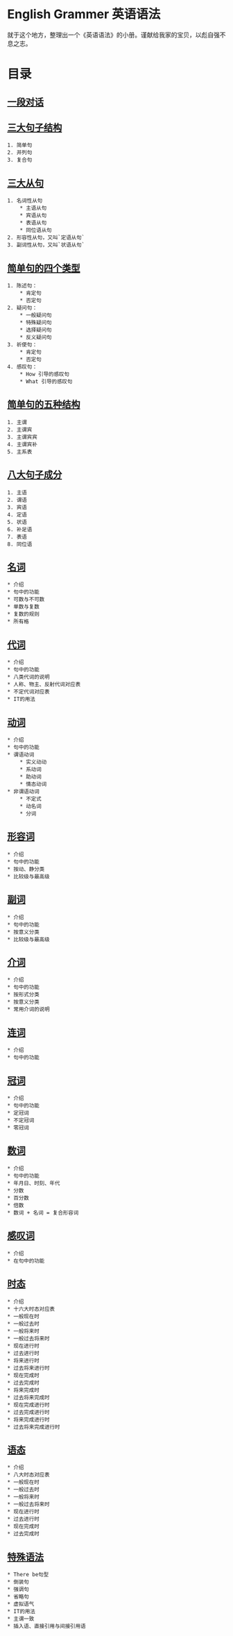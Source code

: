 # English Grammer 英语语法

就于这个地方，整理出一个《英语语法》的小册。谨献给我家的宝贝，以彪自强不息之志。

# 目录

## [一段对话](./book/chat.md)

## [三大句子结构](./book/type.md) 
    1. 简单句
    2. 并列句
    3. 复合句

## [三大从句](./book/subordinate.md)
    1. 名词性从句
        * 主语从句
        * 宾语从句
        * 表语从句
        * 同位语从句
    2. 形容性从句，又叫`定语从句`
    3. 副词性从句，又叫`状语从句`

## [简单句的四个类型](./book/form.md)
    1. 陈述句：
        * 肯定句
        * 否定句
    2. 疑问句：
        * 一般疑问句
        * 特殊疑问句
        * 选择疑问句
        * 反义疑问句
    3. 祈使句：
        * 肯定句
        * 否定句
    4. 感叹句：
        * How 引导的感叹句
        * What 引导的感叹句

## [简单句的五种结构](./book/structure.md)
    1. 主谓
    2. 主谓宾
    3. 主谓宾宾
    4. 主谓宾补
    5. 主系表

## [八大句子成分](./book/compoent.md)
    1. 主语
    2. 谓语
    3. 宾语
    4. 定语
    5. 状语
    6. 补足语
    7. 表语
    8. 同位语

## [名词](./book/noun.md)
    * 介绍
    * 句中的功能
    * 可数与不可数
    * 单数与复数
    * 复数的规则
    * 所有格

## [代词](./book/pronoun.md)
    * 介绍
    * 句中的功能
    * 八类代词的说明
    * 人称、物主、反射代词对应表
    * 不定代词对应表
    * IT的用法

## [动词](./book/varb.md)
    * 介绍
    * 句中的功能
    * 谓语动词
        * 实义动动
        * 系动词
        * 助动词
        * 情态动词
    * 非谓语动词
        * 不定式
        * 动名词
        * 分词

## [形容词](./book/adjective.md)
    * 介绍
    * 句中的功能
    * 按动、静分类
    * 比较级与最高级

## [副词](./book/adverb.md)
    * 介绍
    * 句中的功能
    * 按意义分类
    * 比较级与最高级

## [介词](./book/preposition.md)
    * 介绍
    * 句中的功能
    * 按形式分类
    * 按意义分类
    * 常用介词的说明

## [连词](./book/conjunction.md)
    * 介绍
    * 句中的功能

## [冠词](./book/artivle.md)
    * 介绍
    * 句中的功能
    * 定冠词
    * 不定冠词
    * 零冠词

## [数词](./book/numeral.md)
    * 介绍
    * 句中的功能
    * 年月日、时刻、年代
    * 分数
    * 百分数
    * 倍数
    * 数词 + 名词 = 复合形容词

## [感叹词](./book/interjection.md)
    * 介绍
    * 在句中的功能

## [时态](./book/tense.md)
    * 介绍
    * 十六大时态对应表
    * 一般现在时
    * 一般过去时
    * 一般将来时
    * 一般过去将来时
    * 现在进行时
    * 过去进行时
    * 将来进行时
    * 过去将来进行时
    * 现在完成时
    * 过去完成时
    * 将来完成时
    * 过去将来完成时
    * 现在完成进行时
    * 过去完成进行时
    * 将来完成进行时
    * 过去将来完成进行时

## [语态](./book/voice.md)
    * 介绍
    * 八大时态对应表
    * 一般现在时
    * 一般过去时
    * 一般将来时
    * 一般过去将来时
    * 现在进行时
    * 过去进行时
    * 现在完成时
    * 过去完成时

## [特殊语法](./book/abnormality.md)
    * There be句型
    * 倒装句
    * 强调句
    * 省略句
    * 虚拟语气
    * IT的用法
    * 主谓一致
    * 插入语、直接引用与间接引用语
